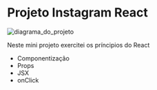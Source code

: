 <h1>Projeto Instagram React</h1>

<img src="https://app.diagrams.net/#Wb9998d8aba247719%2FB9998D8ABA247719!50161" alt="diagrama_do_projeto"/>

<p>Neste mini projeto exercitei os príncipios do React</p>

<ul>
<li>Componentização</li>
<li>Props</li>
<li>JSX</li>
<li>onClick</li>
</ul>